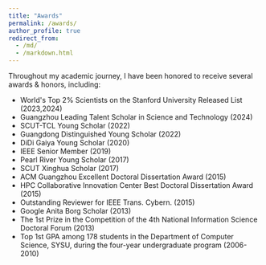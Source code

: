 ```yaml
---
title: "Awards"
permalink: /awards/
author_profile: true
redirect_from: 
  - /md/
  - /markdown.html
---
```


Throughout my academic journey, I have been honored to receive several awards & honors, including:

- World's Top 2% Scientists on the Stanford University Released List (2023,2024)
- Guangzhou Leading Talent Scholar in Science and Technology (2024)
- SCUT-TCL Young Scholar (2022)
- Guangdong Distinguished Young Scholar (2022)
- DiDi Gaiya Young Scholar (2020)
- IEEE Senior Member (2019)
- Pearl River Young Scholar (2017)
- SCUT Xinghua Scholar (2017)
- ACM Guangzhou Excellent Doctoral Dissertation Award (2015)
- HPC Collaborative Innovation Center Best Doctoral Dissertation Award (2015)
- Outstanding Reviewer for IEEE Trans. Cybern. (2015)
- Google Anita Borg Scholar (2013)
- The 1st Prize in the Competition of the 4th National Information Science Doctoral Forum (2013)
- Top 1st GPA among 178 students in the Department of Computer Science, SYSU, during the four-year undergraduate program (2006-2010)